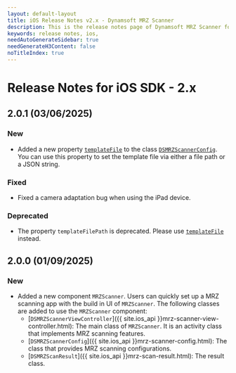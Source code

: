 ```yaml
---
layout: default-layout
title: iOS Release Notes v2.x - Dynamsoft MRZ Scanner
description: This is the release notes page of Dynamsoft MRZ Scanner for iOS SDK v2.x.
keywords: release notes, ios, 
needAutoGenerateSidebar: true
needGenerateH3Content: false
noTitleIndex: true
---
```


# Release Notes for iOS SDK - 2.x

## 2.0.1 (03/06/2025)

### New

- Added a new property [`templateFile`](../api-reference/mrz-scanner-config.md#templatefile) to the class [`DSMRZScannerConfig`](../api-reference/mrz-scanner-config.md#isguideframevisible). You can use this property to set the template file via either a file path or a JSON string.

### Fixed

- Fixed a camera adaptation bug when using the iPad device.

### Deprecated

- The property `templateFilePath` is deprecated. Please use [`templateFile`](../api-reference/mrz-scanner-config.md#templatefile) instead.

## 2.0.0 (01/09/2025)

### New

- Added a new component `MRZScanner`. Users can quickly set up a MRZ scanning app with the build in UI of `MRZScanner`. The following classes are added to use the `MRZScanner` component:
  - [`DSMRZScannerViewController`]({{ site.ios_api }}mrz-scanner-view-controller.html): The main class of `MRZScanner`. It is an activity class that implements MRZ scanning features.
  - [`DSMRZScannerConfig`]({{ site.ios_api }}mrz-scanner-config.html): The class that provides MRZ scanning configurations.
  - [`DSMRZScanResult`]({{ site.ios_api }}mrz-scan-result.html): The result class.
